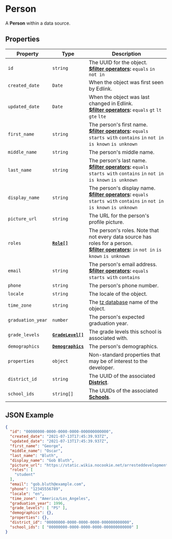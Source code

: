 # Person
A **Person** within a data source.

## Properties

| Property | Type | Description |
| -------- | ---- | ----------- |
| `id` | `string` | The UUID for the object.<br/>**[$filter operators](../../../../guides/v2.0/filtering-results):** `equals` `in` `not in` |
| `created_date` | `Date` | When the object was first seen by Edlink. |
| `updated_date` | `Date` | When the object was last changed in Edlink.<br/>**[$filter operators](../../../../guides/v2.0/filtering-results):** `equals` `gt` `lt` `gte` `lte` |
| `first_name` | `string` | The person's first name.<br/>**[$filter operators](../../../../guides/v2.0/filtering-results):** `equals` `starts with` `contains` `in` `not in` `is known` `is unknown` |
| `middle_name` | `string` | The person's middle name. |
| `last_name` | `string` | The person's last name.<br/>**[$filter operators](../../../../guides/v2.0/filtering-results):** `equals` `starts with` `contains` `in` `not in` `is known` `is unknown` | 
| `display_name` | `string` | The person's display name.<br/>**[$filter operators](../../../../guides/v2.0/filtering-results):** `equals` `starts with` `contains` `in` `not in` `is known` `is unknown` |
| `picture_url` | `string` | The URL for the person's profile picture. |
| `roles` | **[`Role[]`](enums/role)** | The person's roles. Note that not every data source has roles for a person.<br/>**[$filter operators](../../../../guides/v2.0/filtering-results):** `in` `not in` `is known` `is unknown` |
| `email` | `string` | The person's email address.<br/>**[$filter operators](../../../../guides/v2.0/filtering-results):** `equals` `starts with` `contains` |
| `phone` | `string` | The person's phone number. |
| `locale` | `string` | The locale of the object. |
| `time_zone` | `string` | The [tz database](https://en.wikipedia.org/wiki/List_of_tz_database_time_zones) name of the object. |
| `graduation_year` | `number` | The person's expected graduation year. |
| `grade_levels` | **[`GradeLevel[]`](enums/grade-level)** | The grade levels this school is associated with. |
| `demographics` | **[`Demographics`](demographics)** | The person's demographics. |
| `properties` | `object` | Non-standard properties that may be of interest to the developer. |
| `district_id` | `string` | The UUID of the associated **[District](district)**. |
| `school_ids` | `string[]` | The UUIDs of the associated **[Schools](school)**. |

## JSON Example

```json
{
  "id": "00000000-0000-0000-0000-000000000000",
  "created_date": "2021-07-13T17:45:39.937Z",
  "updated_date": "2021-07-13T17:45:39.937Z",
  "first_name": "George",
  "middle_name": "Oscar",
  "last_name": "Bluth",
  "display_name": "Gob Bluth",
  "picture_url": "https://static.wikia.nocookie.net/arresteddevelopment/images/7/79/GOB_on_segway.jpg",
  "roles": [
    "student"
  ],
  "email": "gob.bluth@example.com",
  "phone": "12345556789",
  "locale": "en",
  "time_zone": "America/Los_Angeles",
  "graduation_year": 1996,
  "grade_levels": [ "PS" ],
  "demographics": {},
  "properties": {},
  "district_id": "00000000-0000-0000-0000-000000000000",
  "school_ids": [ "00000000-0000-0000-0000-000000000000" ]
}
```
